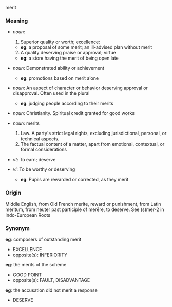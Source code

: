 merit
### Meaning
+ _noun_:
   1. Superior quality or worth; excellence:
    + __eg__: a proposal of some merit; an ill-advised plan without merit
   2. A quality deserving praise or approval; virtue
    + __eg__: a store having the merit of being open late
+ _noun_: Demonstrated ability or achievement
    + __eg__: promotions based on merit alone
+ _noun_: An aspect of character or behavior deserving approval or disapproval. Often used in the plural
    + __eg__: judging people according to their merits
+ _noun_: Christianity. Spiritual credit granted for good works
+ _noun_: merits
   1. Law. A party's strict legal rights, excluding jurisdictional, personal, or technical aspects.
   2. The factual content of a matter, apart from emotional, contextual, or formal considerations

+ _vt_: To earn; deserve
+ _vi_: To be worthy or deserving
    + __eg__:  Pupils are rewarded or corrected, as they merit

### Origin

Middle English, from Old French merite, reward or punishment, from Latin meritum, from neuter past participle of merēre, to deserve. See (s)mer-2 in Indo-European Roots

### Synonym

__eg__: composers of outstanding merit

+ EXCELLENCE
+ opposite(s): INFERIORITY

__eg__: the merits of the scheme

+ GOOD POINT
+ opposite(s): FAULT, DISADVANTAGE

__eg__: the accusation did not merit a response

+ DESERVE


